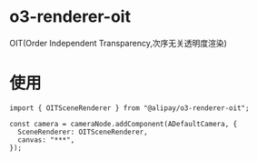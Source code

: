 # o3-renderer-oit
OIT(Order Independent Transparency,次序无关透明度渲染)


# 使用
```
import { OITSceneRenderer } from "@alipay/o3-renderer-oit";

const camera = cameraNode.addComponent(ADefaultCamera, {
  SceneRenderer: OITSceneRenderer,
  canvas: "***",
});

```
